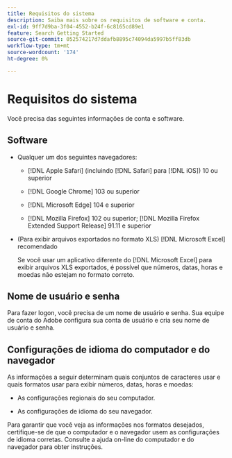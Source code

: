 ```yaml
---
title: Requisitos do sistema
description: Saiba mais sobre os requisitos de software e conta.
exl-id: 9ff7d9ba-3f04-4552-b24f-6c8165cd89e1
feature: Search Getting Started
source-git-commit: 052574217d7ddafb8895c74094da5997b5ff83db
workflow-type: tm+mt
source-wordcount: '174'
ht-degree: 0%

---
```


# Requisitos do sistema

Você precisa das seguintes informações de conta e software.

## Software

* Qualquer um dos seguintes navegadores:

   * [!DNL Apple Safari] (incluindo [!DNL Safari] para [!DNL iOS]) 10 ou superior

   * [!DNL Google Chrome] 103 ou superior

   * [!DNL Microsoft Edge] 104 e superior

   * [!DNL Mozilla Firefox] 102 ou superior; [!DNL Mozilla Firefox Extended Support Release] 91.11 e superior

* (Para exibir arquivos exportados no formato XLS) [!DNL Microsoft Excel] recomendado

  Se você usar um aplicativo diferente do [!DNL Microsoft Excel] para exibir arquivos XLS exportados, é possível que números, datas, horas e moedas não estejam no formato correto.

## Nome de usuário e senha

Para fazer logon, você precisa de um nome de usuário e senha. Sua equipe de conta do Adobe configura sua conta de usuário e cria seu nome de usuário e senha.

## Configurações de idioma do computador e do navegador

As informações a seguir determinam quais conjuntos de caracteres usar e quais formatos usar para exibir números, datas, horas e moedas:

* As configurações regionais do seu computador.

* As configurações de idioma do seu navegador.

Para garantir que você veja as informações nos formatos desejados, certifique-se de que o computador e o navegador usem as configurações de idioma corretas. Consulte a ajuda on-line do computador e do navegador para obter instruções.
